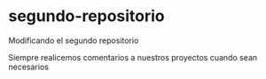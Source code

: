 # segundo-repositorio
Modificando el segundo repositorio

Siempre realicemos comentarios a nuestros proyectos cuando sean necesarios